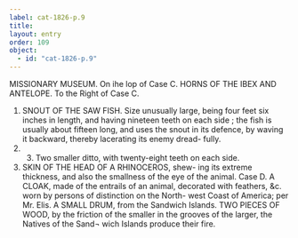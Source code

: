 ```yaml
---
label: cat-1826-p.9
title: 
layout: entry
order: 109
object:
  - id: "cat-1826-p.9"
---
```


MISSIONARY MUSEUM.
On ihe lop of Case C.
HORNS OF THE IBEX AND ANTELOPE.
To the Right of Case C.
1. SNOUT OF THE SAW FISH.
Size unusually large, being four feet six inches in length,
and having nineteen teeth on each side ; the fish is usually
about fifteen long, and uses the snout in its defence, by
waving it backward, thereby lacerating its enemy dread-
fully.
2. 3. Two smaller ditto, with twenty-eight teeth on each side.
4. SKIN OF THE HEAD OF A RHINOCEROS, shew-
ing its extreme thickness, and also the smallness of
the eye of the animal.
Case D.
A CLOAK, made of the entrails of an animal, decorated
with feathers, &c. worn by persons of distinction on
the North- west Coast of America; per Mr. Elis.
A SMALL DRUM, from the Sandwich Islands.
TWO PIECES OF WOOD, by the friction of the smaller
in the grooves of the larger, the Natives of the Sand¬
wich Islands produce their fire.